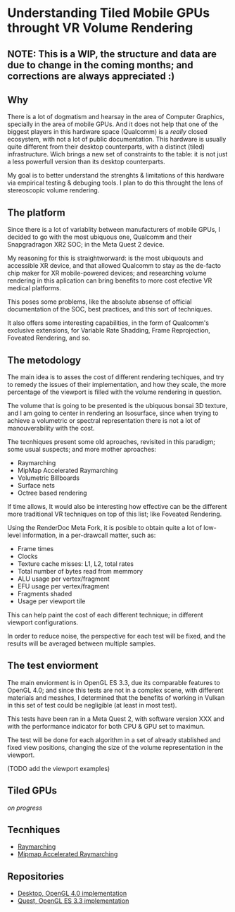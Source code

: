 # Understanding Tiled Mobile GPUs throught VR Volume Rendering

## NOTE: This is a WIP, the structure and data are due to change in the coming months; and corrections are always appreciated  :)

## Why

There is a lot of dogmatism and hearsay in the area of Computer Graphics, specially in the area of mobile GPUs. And it does not help that one of the biggest players in this hardware space (Qualcomm) is a *really* closed ecosystem, with not a lot of public documentation. This hardware is usually quite different from their desktop counterparts, with a distinct (tiled) infrastructure. Wich brings a new set of constraints to the table: it is not just a less powerfull version than its desktop counterparts.

My goal is to better understand the strenghts & limitations of this hardware via empirical testing & debuging tools. I plan to do this throught the lens of stereoscopic volume rendering.

## The platform

Since there is a lot of variablity between manufacturers of mobile GPUs, I decided to go with the most ubiquous one, Qualcomm and their Snapgradragon XR2 SOC; in the Meta Quest 2 device.

My reasoning for this is straightworward: is the most ubiquouts and accessible XR device, and that allowed Qualcomm to stay as the de-facto chip maker for XR mobile-powered devices; and researching volume rendering in this aplication can bring benefits to more cost efective VR medical platforms.

This poses some problems, like the absolute absense of official documentation of the SOC, best practices, and this sort of techniques.

It also offers some interesting capabilities, in the form of Qualcomm's exclusive extensions, for Variable Rate Shadding, Frame Reprojection, Foveated Rendering, and so.

## The metodology

The main idea is to asses the cost of different rendering techiques, and try to remedy the issues of their implementation, and how they scale, the more percentage of the viewport is filled with the volume rendering in question.

The volume that is going to be presented is the ubiquous bonsai 3D texture, and I am going to center in rendering an Isosurface, since when trying to achieve a volumetric or spectral representation there is not a lot of manouverability with the cost.

The tecnhiques present some old aproaches, revisited in this paradigm; some usual suspects; and more mother aproaches:

* Raymarching
* MipMap Accelerated Raymarching
* Volumetric Billboards
* Surface nets
* Octree based rendering

If time allows, It would also be interesting how effective can be the different more traditional VR techniques on top of this list; like Foveated Rendering.

Using the RenderDoc Meta Fork, it is posible to obtain quite a lot of low-level information, in a per-drawcall matter, such as:

* Frame times
* Clocks
* Texture cache misses: L1, L2, total rates
* Total number of bytes read from memmory
* ALU usage per vertex/fragment
* EFU usage per vertex/fragment
* Fragments shaded
* Usage per viewport tile

This can help paint the cost of each different technique; in different viewport configurations.

In order to reduce noise, the perspective for each test will be fixed, and the results will be averaged between multiple samples.

## The test enviorment

The main enviorment is in OpenGL ES 3.3, due its comparable features to OpenGL 4.0; and since this tests are not in a complex scene, with different materials and messhes, I determined that the benefits of working in Vulkan in this set of test could be negligible (at least in most test).

This tests have been ran in a Meta Quest 2, with software version XXX and with the performance indicator for both CPU & GPU set to maximun.

The test will be done for each algorithm in a set of already stablished and fixed view positions, changing the size of the volume representation in the viewport.

(TODO add the viewport examples)

## Tiled GPUs

*on progress*

## Tecnhiques

* [Raymarching](https://github.com/JsMarq96/Understanding-Tileg-GPUs-VR-Volume-Rendering/blob/main/raymarching/raymarching.md)
* [Mipmap Accelerated Raymarching](https://github.com/JsMarq96/Understanding-Tileg-GPUs-VR-Volume-Rendering/blob/main/mipmap-accel-raymarching/mar.md)

## Repositories

* [Desktop, OpenGL 4.0 implementation](https://github.com/JsMarq96/Volume-Rendering-Desktop)
* [Quest, OpenGL ES 3.3 implementation](https://github.com/JsMarq96/Quest-Tiled-Volume-Rendering)
